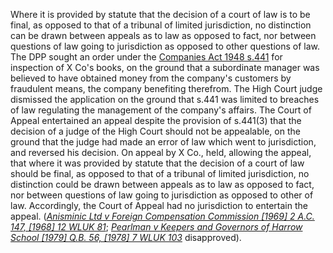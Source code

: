 Where it is provided by statute that the decision of a court of law is to be final, as opposed to that of a tribunal of limited jurisdiction, no distinction can be drawn between appeals as to law as opposed to fact, nor between questions of law going to jurisdiction as opposed to other questions of law. The DPP sought an order under the [Companies Act 1948 s.441](https://uk.westlaw.com/Document/I200F7A207E3111E496F7A0A22A1980EC/View/FullText.html?originationContext=document&transitionType=DocumentItem&ppcid=20709ffd9c104985a77fd1ec2c1e3a3f&contextData=(sc.Default)) for inspection of X Co's books, on the ground that a subordinate manager was believed to have obtained money from the company's customers by fraudulent means, the company benefiting therefrom. The High Court judge dismissed the application on the ground that s.441 was limited to breaches of law regulating the management of the company's affairs. The Court of Appeal entertained an appeal despite the provision of s.441(3) that the decision of a judge of the High Court should not be appealable, on the ground that the judge had made an error of law which went to jurisdiction, and reversed his decision. On appeal by X Co., held, allowing the appeal, that where it was provided by statute that the decision of a court of law should be final, as opposed to that of a tribunal of limited jurisdiction, no distinction could be drawn between appeals as to law as opposed to fact, nor between questions of law going to jurisdiction as opposed to other of law. Accordingly, the Court of Appeal had no jurisdiction to entertain the appeal. (_[Anisminic Ltd v Foreign Compensation Commission [1969] 2 A.C. 147, [1968] 12 WLUK 81](https://uk.westlaw.com/Document/I5E6166B0E42711DA8FC2A0F0355337E9/View/FullText.html?originationContext=document&transitionType=DocumentItem&ppcid=20709ffd9c104985a77fd1ec2c1e3a3f&contextData=(sc.Default))_; _[Pearlman v Keepers and Governors of Harrow School [1979] Q.B. 56, [1978] 7 WLUK 103](https://uk.westlaw.com/Document/I1D333190E42811DA8FC2A0F0355337E9/View/FullText.html?originationContext=document&transitionType=DocumentItem&ppcid=20709ffd9c104985a77fd1ec2c1e3a3f&contextData=(sc.Default))_ disapproved).